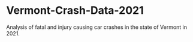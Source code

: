 # Vermont-Crash-Data-2021
Analysis of fatal and injury causing car crashes in the state of Vermont in 2021.
